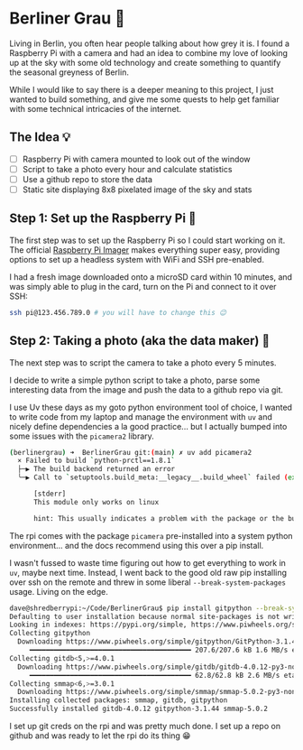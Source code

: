 # Berliner Grau 🎨

Living in Berlin, you often hear people talking about how grey it is. I found a Raspberry Pi with a camera and had an idea to combine my love of looking up at the sky with some old technology and create something to quantify the seasonal greyness of Berlin.

While I would like to say there is a deeper meaning to this project, I just wanted to build something, and give me some quests to help get familiar with some technical intricacies of the internet.

## The Idea 💡

- [ ] Raspberry Pi with camera mounted to look out of the window
- [ ] Script to take a photo every hour and calculate statistics
- [ ] Use a github repo to store the data
- [ ] Static site displaying 8x8 pixelated image of the sky and stats

## Step 1: Set up the Raspberry Pi 🥧

The first step was to set up the Raspberry Pi so I could start working on it. The official [Raspberry Pi Imager](https://www.raspberrypi.com/software/) makes everything super easy, providing options to set up a headless system with WiFi and SSH pre-enabled.

I had a fresh image downloaded onto a microSD card within 10 minutes, and was simply able to plug in the card, turn on the Pi and connect to it over SSH:

```bash
ssh pi@123.456.789.0 # you will have to change this 😉
```

## Step 2: Taking a photo (aka the data maker) 📸

The next step was to script the camera to take a photo every 5 minutes.

I decide to write a simple python script to take a photo, parse some interesting data from the image and push the data to a github repo via git.

I use Uv these days as my goto python environment tool of choice, I wanted to write code from my laptop and manage the environment with `uv` and nicely define dependencies a la good practice... but I actually bumped into some issues with the `picamera2` library.

```bash
(berlinergrau) ➜  BerlinerGrau git:(main) ✗ uv add picamera2
  × Failed to build `python-prctl==1.8.1`
  ├─▶ The build backend returned an error
  ╰─▶ Call to `setuptools.build_meta:__legacy__.build_wheel` failed (exit status: 1)

      [stderr]
      This module only works on linux

      hint: This usually indicates a problem with the package or the build environment.
```

The rpi comes with the package `picamera` pre-installed into a system python environment... and the docs recommend using this over a pip install.

I wasn't fussed to waste time figuring out how to get everything to work in `uv`, maybe next time. Instead, I went back to the good old raw pip installing over ssh on the remote and threw in some liberal `--break-system-packages` usage. Living on the edge.

```bash
dave@shredberrypi:~/Code/BerlinerGrau$ pip install gitpython --break-system-packages
Defaulting to user installation because normal site-packages is not writeable
Looking in indexes: https://pypi.org/simple, https://www.piwheels.org/simple
Collecting gitpython
  Downloading https://www.piwheels.org/simple/gitpython/GitPython-3.1.44-py3-none-any.whl (207 kB)
     ━━━━━━━━━━━━━━━━━━━━━━━━━━━━━━━━━━━━━━━━ 207.6/207.6 kB 1.6 MB/s eta 0:00:00
Collecting gitdb<5,>=4.0.1
  Downloading https://www.piwheels.org/simple/gitdb/gitdb-4.0.12-py3-none-any.whl (62 kB)
     ━━━━━━━━━━━━━━━━━━━━━━━━━━━━━━━━━━━━━━━━ 62.8/62.8 kB 2.6 MB/s eta 0:00:00
Collecting smmap<6,>=3.0.1
  Downloading https://www.piwheels.org/simple/smmap/smmap-5.0.2-py3-none-any.whl (24 kB)
Installing collected packages: smmap, gitdb, gitpython
Successfully installed gitdb-4.0.12 gitpython-3.1.44 smmap-5.0.2
```

I set up git creds on the rpi and was pretty much done. I set up a repo on github and was ready to let the rpi do its thing 😁
